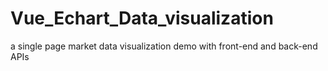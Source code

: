 # Vue_Echart_Data_visualization
a single page market data visualization demo with front-end and back-end APIs
